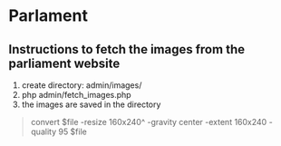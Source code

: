 # Parlament

## Instructions to fetch the images from the parliament website
1. create directory: admin/images/
2. php admin/fetch_images.php
3. the images are saved in the directory

> convert $file -resize 160x240^ -gravity center -extent 160x240 -quality 95 $file